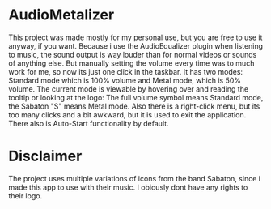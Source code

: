 # AudioMetalizer
This project was made mostly for my personal use, but you are free to use it anyway, if you want.
Because i use the AudioEqualizer plugin when listening to music, the sound output is way louder than for normal videos or sounds of anything else.
But manually setting the volume every time was to much work for me, so now its just one click in the taskbar.
It has two modes: Standard mode which is 100% volume and Metal mode, which is 50% volume.
The current mode is viewable by hovering over and reading the tooltip or looking at the logo:
The full volume symbol means Standard mode, the Sabaton "S" means Metal mode.
Also there is a right-click menu, but its too many clicks and a bit awkward, but it is used to exit the application.
There also is Auto-Start functionality by default.

# Disclaimer
The project uses multiple variations of icons from the band Sabaton, since i made this app to use with their music.
I obiously dont have any rights to their logo. 